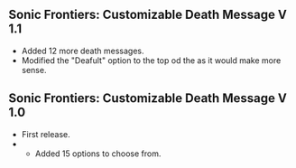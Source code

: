 ## Sonic Frontiers: Customizable Death Message V 1.1
- Added 12 more death messages.
- Modified the "Deafult" option to the top od the as it would make more sense.

## Sonic Frontiers: Customizable Death Message V 1.0
- First release.
- - Added 15 options to choose from.
